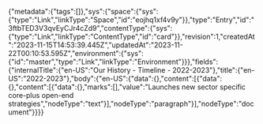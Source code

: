 {"metadata":{"tags":[]},"sys":{"space":{"sys":{"type":"Link","linkType":"Space","id":"eojhq1xf4v9y"}},"type":"Entry","id":"3ftbTED3V3qvEyCJr4cZd9","contentType":{"sys":{"type":"Link","linkType":"ContentType","id":"card"}},"revision":1,"createdAt":"2023-11-15T14:53:39.445Z","updatedAt":"2023-11-22T00:10:53.595Z","environment":{"sys":{"id":"master","type":"Link","linkType":"Environment"}}},"fields":{"internalTitle":{"en-US":"Our History - Timeline - 2022-2023"},"title":{"en-US":"2022-2023"},"body":{"en-US":{"data":{},"content":[{"data":{},"content":[{"data":{},"marks":[],"value":"Launches new sector specific core-plus open-end strategies","nodeType":"text"}],"nodeType":"paragraph"}],"nodeType":"document"}}}}